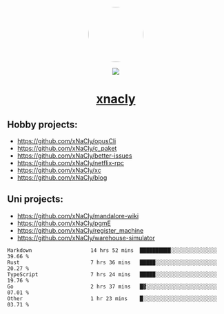 <p align="center">
  <img style="border-radius: 100px" width="128" height="128" src="https://avatars.githubusercontent.com/u/47723417?v=4"/>
</p>
<p align="center">
  <img src="https://komarev.com/ghpvc/?username=xnacly&&style=flat-square"/>
</p>

<h1 align="center"><a href="https://xnacly.me"> xnacly</a> </h1>

## Hobby projects:
- https://github.com/xNaCly/opusCli
- https://github.com/xNaCly/c_paket
- https://github.com/xNaCly/better-issues
- https://github.com/xNaCly/netflix-rpc
- https://github.com/xNaCly/xc
- https://github.com/xNaCly/blog

## Uni projects:
- https://github.com/xNaCly/mandalore-wiki
- https://github.com/xNaCly/pgmE
- https://github.com/xNaCly/register_machine
- https://github.com/xNaCly/warehouse-simulator


<!--START_SECTION:waka-->

```text
Markdown                   14 hrs 52 mins  ██████████░░░░░░░░░░░░░░░   39.66 %
Rust                       7 hrs 36 mins   █████░░░░░░░░░░░░░░░░░░░░   20.27 %
TypeScript                 7 hrs 24 mins   █████░░░░░░░░░░░░░░░░░░░░   19.76 %
Go                         2 hrs 37 mins   █▓░░░░░░░░░░░░░░░░░░░░░░░   07.01 %
Other                      1 hr 23 mins    █░░░░░░░░░░░░░░░░░░░░░░░░   03.71 %
```

<!--END_SECTION:waka-->
